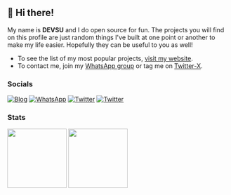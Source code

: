 ## 👋 Hi there!

My name is **DEVSU** and I do open source for fun.
The projects you will find on this profile are just random things I've built at one point or another to make my life easier.
Hopefully they can be useful to you as well!

- To see the list of my most popular projects, [visit my website](https://devsu.xyz/projects).
- To contact me, join my [WhatsApp group]([https://discord.gg/2SUWKFnHSm](https://chat.whatsapp.com/DcjqjYluLb94RGXWfw3jkH)) or tag me on [Twitter-X](https://x.com/nijuxiii).

### Socials

[![Blog](https://img.shields.io/badge/Blog-ff0000?style=for-the-badge&logo=rss&logoColor=white)](https://nijuxi.com/blog)
[![WhatsApp](https://img.shields.io/badge/Chat-004700?style=for-the-badge&logo=whatsapp&logoColor=white)](https://wa.me/50768888888)
[![Twitter](https://img.shields.io/badge/Nijuxiii-1DA1F2?style=for-the-badge&logo=x&logoColor=white)](https://x.com/nijuxiii)
[![Twitter](https://img.shields.io/badge/@07.5.01-ff993f?style=for-the-badge&logo=instagram&logoColor=white)](https://instagram.com/07.5.01)

### Stats

<div>
  <img height="135px" src="https://github-readme-stats.vercel.app/api?username=DS6&theme=nord&show_icons=true&hide_title=true&hide_border=true&hide_rank=true&include_all_commits=true&count_private=true&line_height=21">
  <img height="135px" src="https://github-readme-stats.vercel.app/api/top-langs/?username=DS6&theme=nord&&hide_title=true&hide_border=true&layout=compact&langs_count=8">
</div>
